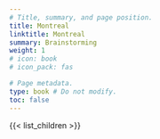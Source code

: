 ```yaml
---
# Title, summary, and page position.
title: Montreal
linktitle: Montreal
summary: Brainstorming
weight: 1
# icon: book
# icon_pack: fas

# Page metadata.
type: book # Do not modify.
toc: false
---
```


{{< list_children >}}
